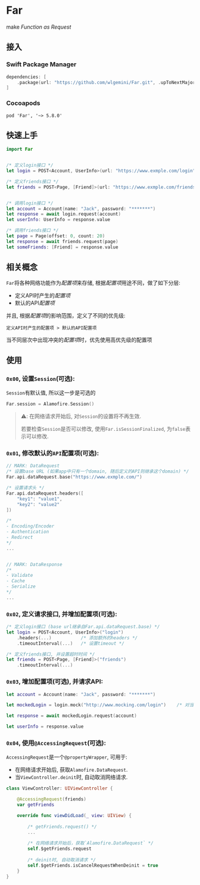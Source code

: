 # Far

make *Function as Request*

## 接入

### Swift Package Manager

```swift
dependencies: [
    .package(url: "https://github.com/wlgemini/Far.git", .upToNextMajor(from: "5.8.0"))
]
```

### Cocoapods

```
pod 'Far', '~> 5.8.0'
```

## 快速上手

```swift
import Far


/* 定义login接口 */
let login = POST<Account, UserInfo>(url: "https://www.exmple.com/login")

/* 定义friends接口 */
let friends = POST<Page, [Friend]>(url: "https://www.exmple.com/friends")


/* 调用login接口 */
let account = Account(name: "Jack", password: "*******")
let response = await login.request(account)
let userInfo: UserInfo = response.value

/* 调用friends接口 */
let page = Page(offset: 0, count: 20)
let response = await friends.request(page)
let someFriends: [Friend] = response.value
```

## 相关概念

`Far`将各种网络功能作为*配置项*来存储, 根据*配置项*用途不同，做了如下分层:

- 定义API时产生的*配置项*
- 默认的API*配置项*

并且, 根据*配置项*的影响范围，定义了不同的优先级:

`定义API时产生的配置项 > 默认的API配置项`

当不同层次中出现冲突的*配置项*时，优先使用高优先级的配置项

## 使用

### `0x00`, 设置`Session`(可选):

`Session`有默认值, 所以这一步是可选的

```swift
Far.session = Alamofire.Session()
```

> ⚠️: 在网络请求开始后, 对`Session`的设置将不再生效.
> 
> 若要检查`Session`是否可以修改, 使用`Far.isSessionFinalized`, 为`false`表示可以修改.

### `0x01`, 修改默认的`API`配置项(可选):

```swift
// MARK: DataRequest
/* 设置base URL (如果app中只有一个domain, 随后定义的API则继承这个domain) */
Far.api.dataRequest.base("https://www.exmple.com/")

/* 设置请求头 */
Far.api.dataRequest.headers([
    "key1": "value1",
    "key2": "value2"
]) 

/*
- Encoding/Encoder
- Authentication
- Redirect
*/
...


// MARK: DataResponse
/*
- Validate
- Cache
- Serialize
*/
...
```

### `0x02`, 定义请求接口, 并增加配置项(可选):

```swift
/* 定义login接口 (base url继承自Far.api.dataRequest.base) */
let login = POST<Account, UserInfo>("login")
    .headers(...)           /* 添加额外的headers */
    .timeoutInterval(...)   /* 设置timeout */

/* 定义friends接口, 并设置超时时间 */
let friends = POST<Page, [Friend]>("friends")
    .timeoutInterval(...)
```

### `0x03`, 增加配置项(可选), 并请求API:

```swift
let account = Account(name: "Jack", password: "*******")

let mockedLogin = login.mock("http://www.mocking.com/login")    /* 对当前API使用mock请求, DEBUG环境生效 */

let response = await mockedLogin.request(account)

let userInfo = response.value
```

### `0x04`, 使用`@AccessingRequest`(可选):

`AccessingRequest`是一个`@propertyWrapper`, 可用于:

- 在网络请求开始后, 获取`Alamofire.DataRequest`.
- 当`ViewController.deinit`时, 自动取消网络请求.

```swift
class ViewController: UIViewController {

    @AccessingRequest(friends)
    var getFriends

    override func viewDidLoad(_ view: UIView) {
    
        /* getFriends.request() */
        ...
        
        /* 在网络请求开始后，获取`Alamofire.DataRequest` */
        self.$getFriends.request
        
        /* deinit时, 自动取消请求 */
        self.$getFriends.isCancelRequestWhenDeinit = true
    }
}
```
